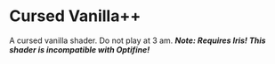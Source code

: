 # Cursed Vanilla++
A cursed vanilla shader. Do not play at 3 am.
***Note: Requires Iris! This shader is incompatible with Optifine!***
